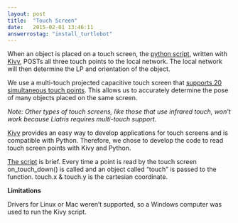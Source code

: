 ```yaml
---
layout: post
title:  "Touch Screen"
date:   2015-02-01 13:46:11
answerrostag: "install_turtlebot"
---
```


When an object is placed on a touch screen, the [python script](https://github.com/markwsilliman/Liatris/blob/master/TouchScreen/send_touchscreen_points_to_server.py), written with [Kivy](http://kivy.org/), POSTs all three touch points to the local network. The local network will then determine the LP and orientation of the object.


We use a multi-touch projected capacitive touch screen that [supports 20 simultaneous touch points](http://liatris.org/2015/02/01/12/). This allows us to accurately determine the pose of many objects placed on the same screen.

*Note: Other types of touch screens, like those that use infrared touch, won’t work because Liatris requires multi-touch support.*

[Kivy](http://kivy.org/) provides an easy way to develop applications for touch screens and is compatible with Python. Therefore, we chose to develop the code to read touch screen points with Kivy and Python.

[The script](https://github.com/markwsilliman/Liatris/blob/master/TouchScreen/send_touchscreen_points_to_server.py) is brief. Every time a point is read by the touch screen on_touch_down() is called and an object called “touch” is passed to the function.  touch.x & touch.y is the cartesian coordinate.


**Limitations**

Drivers for Linux or Mac weren’t supported, so a Windows computer was used to run the Kivy script.
